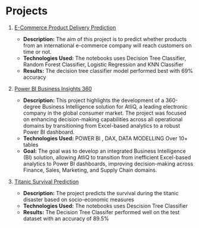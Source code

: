 # Projects
01. [E-Commerce Product Delivery Prediction](https://github.com/AMS-appys/Data_Analysis/tree/main/E-Commerce%20Product%20Delivery%20Prediction)
    - **Description:** The aim of this project is to predict whether products from an international e-commerce company will reach customers on time or not.
    - **Technologies Used:** The notebooks uses Decision Tree Classifier, Random Forest Classifier, Logistic Regression and KNN Classifier
    - **Results:** The decision tree classifier model performed best with 69% accuracy

02. [Power BI Business Insights 360](https://github.com/AMS-appys/Data_Analysis/tree/main/Power%20BI/BI%20360)
    - **Description:** This project highlights the development of a 360-degree Business Intelligence solution for AtliQ, a leading electronic company in the global consumer market. The project was focused on enhancing decision-making capabilities across all operational domains by transitioning from Excel-based analytics to a robust Power BI dashboard.
    - **Technologies Used:** POWER BI , DAX, DATA MODELLING Over 10+ tables
    - **Goal:** The goal was to develop an integrated Business Intelligence (BI) solution, allowing AtliQ to transition from inefficient Excel-based analytics to Power BI dashboards, improving decision-making across Finance, Sales, Marketing, and Supply Chain domains.

03. [Titanic Survival Prediction](https://github.com/AMS-appys/Data_Analysis/tree/main/Titanic%20Survival%20Prediction)
    -  **Description:** The project predicts the survival during the titanic disaster based on socio-economic measures
    - **Technologies Used:** The notebooks uses Descision Tree Classifier
    - **Results:** The Decision Tree Classifer performed well on the test dataset with an accuracy of 89.5%
